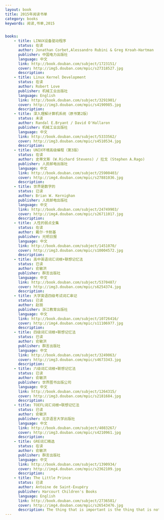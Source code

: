 ```yaml
---
layout: book
title: 2015年阅读书单
category: books
keywords: 阅读,书单,2015


books: 
    - title: LINUX设备驱动程序
      status: 在读
      author: Jonathan Corbet,Alessandro Rubini & Greg Kroah-Hartman
      publisher: 中国电力出版社
      language: 中文
      link: http://book.douban.com/subject/1723151/
      cover: http://img5.douban.com/mpic/s27318527.jpg
      description: 
    - title: Linux Kernel Development
      status: 在读
      author: Robert Love
      publisher: 机械工业出版社
      language: English
      link: http://book.douban.com/subject/3291901/
      cover: http://img3.douban.com/mpic/s4190985.jpg
      description:   
    - title: 深入理解计算机系统（原书第2版）
      status: 未读
      author: Randal E.Bryant / David O'Hallaron 
      publisher: 机械工业出版社
      language: 中文
      link: http://book.douban.com/subject/5333562/
      cover: http://img3.douban.com/mpic/s4510534.jpg
      description: 
    - title: UNIX环境高级编程（第3版）
      status: 在读
      author: 史蒂文斯 (W.Richard Stevens) / 拉戈 (Stephen A.Rago) 
      publisher: 人民邮电出版社
      language: 中文
      link: http://book.douban.com/subject/25900403/
      cover: http://img4.douban.com/mpic/s27881036.jpg
      description: 
    - title: 世界是数字的
      status: 已读
      author: Brian W. Kernighan 
      publisher: 人民邮电出版社
      language: 中文
      link: http://book.douban.com/subject/24749903/
      cover: http://img4.douban.com/mpic/s26711017.jpg
      description:      
    - title: 人性的弱点全集
      status: 在读
      author: 戴尔·卡耐基
      publisher: 光明日报
      language: 中文
      link: http://book.douban.com/subject/1451070/
      cover: http://img3.douban.com/mpic/s10004572.jpg
      description: 
    - title: 高中英语词汇词根+联想记忆法
      status: 已读
      author: 俞敏洪
      publisher: 群言出版社
      language: 中文
      link: http://book.douban.com/subject/5370487/
      cover: http://img3.douban.com/mpic/s6254374.jpg
      description:   
    - title: 大学英语四级考试词汇串记
      status: 已读
      author: 赵丽
      publisher: 浙江教育出版社
      language: 中文
      link: http://book.douban.com/subject/10726416/
      cover: http://img4.douban.com/mpic/s11106977.jpg
      description: 
    - title: 四级词汇词根+联想记忆法
      status: 已读
      author: 俞敏洪
      publisher: 群言出版社
      language: 中文
      link: http://book.douban.com/subject/3249063/
      cover: http://img3.douban.com/mpic/s4673343.jpg
      description:   
    - title: 六级词汇词根+联想记忆法
      status: 已读
      author: 俞敏洪
      publisher: 世界图书出版公司
      language: 中文
      link: http://book.douban.com/subject/1264315/
      cover: http://img3.douban.com/mpic/s2181684.jpg
      description: 
    - title: TOEFL词汇词根+联想记忆法
      status: 已读
      author: 俞敏洪
      publisher: 北京语言大学出版社
      language: 中文
      link: http://book.douban.com/subject/4083267/
      cover: http://img3.douban.com/mpic/s4210961.jpg
      description: 
    - title: GRE词汇精选
      status: 在读
      author: 俞敏洪
      publisher: 群言出版社
      language: 中文
      link: http://book.douban.com/subject/1390934/
      cover: http://img4.douban.com/mpic/s2362109.jpg
      description:
    - title: The Little Prince
      status: 已读
      author: Antoine de Saint-Exupéry 
      publisher: Harcourt Children's Books
      language: English
      link: http://book.douban.com/subject/2736581/
      cover: http://img4.douban.com/mpic/s26543476.jpg
      description: The thing that is important is the thing that is not seen...
---
```





     
  